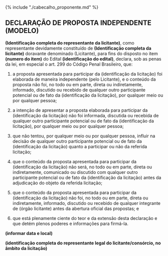 {% include "./cabecalho_proponente.md" %}
## DECLARAÇÃO DE PROPOSTA INDEPENDENTE (MODELO)

**(Identificação completa do representante da licitante)**, como
representante devidamente constituído de **(Identificação completa da
licitante)** doravante denominado (Licitante), para fins do disposto no
item **(numero do item)** do Edital **(identificação do edital)**,
declara, sob as penas da lei, em especial o art. 299 do Código Penal
Brasileiro, que:

1. a proposta apresentada para participar da (identificação da
licitação) foi elaborada de maneira independente (pelo Licitante), e o
conteúdo da proposta não foi, no todo ou em parte, direta ou
indiretamente, informado, discutido ou recebido de qualquer outro
participante potencial ou de fato da (identificação da licitação), por
qualquer meio ou por qualquer pessoa;

1. a intenção de apresentar a proposta elaborada para participar da
(identificação da licitação) não foi informada, discutida ou recebida de
qualquer outro participante potencial ou de fato da (identificação da
licitação), por qualquer meio ou por qualquer pessoa;

1. que não tentou, por qualquer meio ou por qualquer pessoa, influir
na decisão de qualquer outro participante potencial ou de fato da
(identificação da licitação) quanto a participar ou não da referida
licitação;

1. que o conteúdo da proposta apresentada para participar da
(identificação da licitação) não será, no todo ou em parte, direta ou
indiretamente, comunicado ou discutido com qualquer outro participante
potencial ou de fato da (identificação da licitação) antes da
adjudicação do objeto da referida licitação;

1. que o conteúdo da proposta apresentada para participar da
(identificação da licitação) não foi, no todo ou em parte, direta ou
indiretamente, informado, discutido ou recebido de qualquer integrante
de (órgão licitante) antes da abertura oficial das propostas; e

1. que está plenamente ciente do teor e da extensão desta declaração e
que detém plenos poderes e informações para firmá-la.

**(informar data e local)**
  
**(identificação completa do representante legal do licitante/consórcio, no âmbito da licitação)** 

